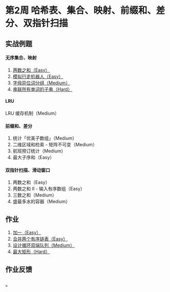 # 第2周 哈希表、集合、映射、前缀和、差分、双指针扫描

## 实战例题

#### 无序集合、映射

1. [两数之和（Easy）](https://leetcode.com/problems/two-sum/description/)
2. [模拟行走机器人（Easy）](https://leetcode.com/problems/walking-robot-simulation/)
3. [字母异位词分组（Medium）](https://leetcode.com/problems/group-anagrams/)
4. [串联所有单词的子串（Hard）](https://leetcode.com/problems/substring-with-concatenation-of-all-words/)

#### LRU

LRU 缓存机制（Medium）

#### 前缀和、差分

1. 统计「优美子数组」（Medium）
2. 二维区域和检索 - 矩阵不可变（Medium）
3. 航班预订统计（Medium）
4. 最大子序和（Easy）

#### 双指针扫描、滑动窗口

1. 两数之和（Easy）
2. 两数之和 II - 输入有序数组（Easy）
3. 三数之和（Medium）
4. 盛最多水的容器（Medium）

## 作业

1. [加一（Easy）](https://leetcode.com/problems/plus-one/)
2. [合并两个有序链表（Easy）](https://leetcode.com/problems/merge-two-sorted-lists/)
3. [设计循环双端队列（Medium）](https://leetcode.com/problems/design-circular-deque/)
4. [最大矩形（Hard）](https://leetcode.com/problems/maximal-rectangle/)
                                                                                                                                                                                                                                                                                                                                                                                                                                                                                                                                             
## 作业反馈
                                                                                                                                                                                                                                                                                                                                                                                                                                                                                                                                                                                                                                                         >